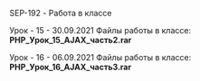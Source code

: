 SEP-192 - Работа в классе

Урок - 15 - 30.09.2021 
Файлы работы в классе: **PHP_Урок_15_AJAX_часть2.rar**

Урок - 16 - 06.09.2021 
Файлы работы в классе: **PHP_Урок_16_AJAX_часть3.rar**

